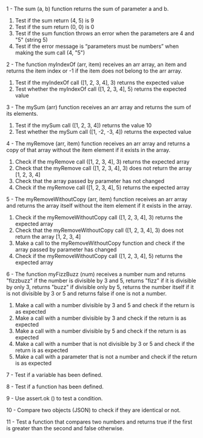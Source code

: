 1 - The sum (a, b) function returns the sum of parameter a and b.

1. Test if the sum return (4, 5) is 9
2. Test if the sum return (0, 0) is 0
3. Test if the sum function throws an error when the parameters are 4 and "5" (string 5)
4. Test if the error message is “parameters must be numbers” when making the sum call (4, "5")

2 - The function myIndexOf (arr, item) receives an arr array, an item and returns the item index or -1 if the item does not belong to the arr array.

1. Test if the myIndexOf call ([1, 2, 3, 4], 3) returns the expected value
2. Test whether the myIndexOf call ([1, 2, 3, 4], 5) returns the expected value

3 - The mySum (arr) function receives an arr array and returns the sum of its elements.

1. Test if the mySum call ([1, 2, 3, 4]) returns the value 10
2. Test whether the mySum call ([1, -2, -3, 4]) returns the expected value

4 - The myRemove (arr, item) function receives an arr array and returns a copy of that array without the item element if it exists in the array.

1. Check if the myRemove call ([1, 2, 3, 4], 3) returns the expected array
2. Check that the myRemove call ([1, 2, 3, 4], 3) does not return the array [1, 2, 3, 4]
3. Check that the array passed by parameter has not changed
4. Check if the myRemove call ([1, 2, 3, 4], 5) returns the expected array

5 - The myRemoveWithoutCopy (arr, item) function receives an arr array and returns the array itself without the item element if it exists in the array.

1. Check if the myRemoveWithoutCopy call ([1, 2, 3, 4], 3) returns the expected array
2. Check that the myRemoveWithoutCopy call ([1, 2, 3, 4], 3) does not return the array [1, 2, 3, 4]
3. Make a call to the myRemoveWithoutCopy function and check if the array passed by parameter has changed
4. Check if the myRemoveWithoutCopy call ([1, 2, 3, 4], 5) returns the expected array

6 - The function myFizzBuzz (num) receives a number num and returns "fizzbuzz" if the number is divisible by 3 and 5, returns "fizz" if it is divisible by only 3, returns "buzz" if divisible only by 5, returns the number itself if it is not divisible by 3 or 5 and returns false if one is not a number.

1. Make a call with a number divisible by 3 and 5 and check if the return is as expected
2. Make a call with a number divisible by 3 and check if the return is as expected
3. Make a call with a number divisible by 5 and check if the return is as expected
4. Make a call with a number that is not divisible by 3 or 5 and check if the return is as expected
5. Make a call with a parameter that is not a number and check if the return is as expected

7 - Test if a variable has been defined.

8 - Test if a function has been defined.

9 - Use assert.ok () to test a condition.

10 - Compare two objects (JSON) to check if they are identical or not.

11 - Test a function that compares two numbers and returns true if the first is greater than the second and false otherwise.
